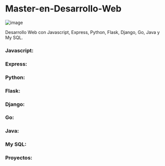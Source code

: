 # Master-en-Desarrollo-Web

![image](https://user-images.githubusercontent.com/78452543/217988810-0070fd1b-dab7-468f-9d54-f3c665164249.png)

Desarrollo Web con Javascript, Express, Python, Flask, Django, Go, Java y My SQL.

### Javascript:
### Express:
### Python:
### Flask:
### Django:
### Go:
### Java:
### My SQL:
### Proyectos:
